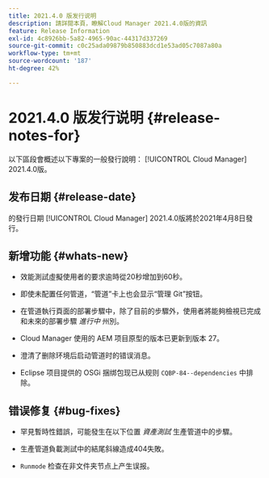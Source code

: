 ```yaml
---
title: 2021.4.0 版发行说明
description: 請詳閱本頁，瞭解Cloud Manager 2021.4.0版的資訊
feature: Release Information
exl-id: 4c8926bb-5a82-4965-90ac-44317d337269
source-git-commit: c0c25ada09879b850883dcd1e53ad05c7087a80a
workflow-type: tm+mt
source-wordcount: '187'
ht-degree: 42%

---
```


# 2021.4.0 版发行说明 {#release-notes-for}

以下區段會概述以下專案的一般發行說明： [!UICONTROL Cloud Manager] 2021.4.0版。

## 发布日期 {#release-date}

的發行日期 [!UICONTROL Cloud Manager] 2021.4.0版將於2021年4月8日發行。

## 新增功能 {#whats-new}

* 效能測試虛擬使用者的要求逾時從20秒增加到60秒。

* 即使未配置任何管道，“管道”卡上也会显示“管理 Git”按钮。

* 在管道執行頁面的部署步驟中，除了目前的步驟外，使用者將能夠檢視已完成和未來的部署步驟 *進行中* 州別。

* Cloud Manager 使用的 AEM 项目原型的版本已更新到版本 27。

* 澄清了删除环境后启动管道时的错误消息。

* Eclipse 项目提供的 OSGi 捆绑包现已从规则 `CQBP-84--dependencies` 中排除。

## 错误修复 {#bug-fixes}

* 罕見暫時性錯誤，可能發生在以下位置 *資產測試* 生產管道中的步驟。

* 生產管道負載測試中的結尾斜線造成404失敗。

* `Runmode` 检查在非文件夹节点上产生误报。
